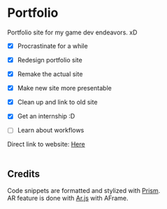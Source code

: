 # Portfolio
Portfolio site for my game dev endeavors. xD<br>

- [x] Procrastinate for a while
- [x] Redesign portfolio site
- [x] Remake the actual site
- [x] Make new site more presentable
- [x] Clean up and link to old site
- [x] Get an internship :D
- [ ] Learn about workflows


Direct link to website: [Here](https://hagefx-78.github.io/Portfolio/) <br><br>


## Credits
Code snippets are formatted and stylized with [Prism](https://github.com/PrismJS/prism).<br>
AR feature is done with [Ar.js](https://github.com/AR-js-org/AR.js) with AFrame.

